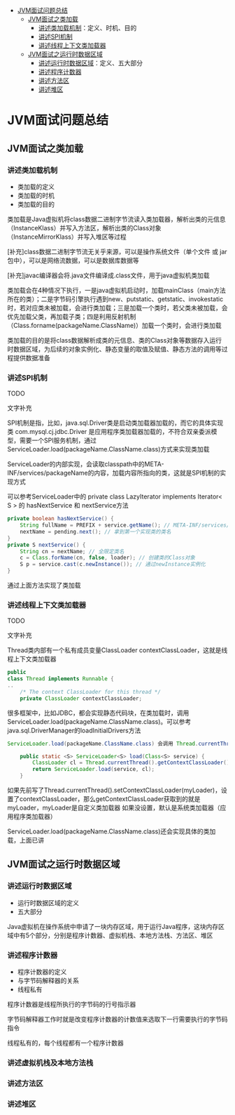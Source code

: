 - [JVM面试问题总结](#JVM面试问题总结)
  - [JVM面试之类加载](#JVM面试之类加载)
    - [讲述类加载机制](#讲述类加载机制)：定义、时机、目的
    - [讲述SPI机制](#讲述SPI机制)
    - [讲述线程上下文类加载器](#讲述线程上下文类加载器)
  - [JVM面试之运行时数据区域](#JVM面试之运行时数据区域)
    - [讲述运行时数据区域](#讲述运行时数据区域)：定义、五大部分
    - [讲述程序计数器](#讲述程序计数器)
    - [讲述方法区](#讲述方法区)
    - [讲述堆区](#讲述堆区)

# JVM面试问题总结

## JVM面试之类加载

### 讲述类加载机制

- 类加载的定义
- 类加载的时机
- 类加载的目的

类加载是Java虚拟机将class数据二进制字节流读入类加载器，解析出类的元信息（InstanceKlass）并写入方法区，解析出类的Class对象（InstanceMirrorKlass）并写入堆区等过程

[补充]class数据二进制字节流无关乎来源，可以是操作系统文件（单个文件 或 jar包中），可以是网络流数据，可以是数据库数据等

[补充]javac编译器会将.java文件编译成.class文件，用于java虚拟机类加载

类加载会在4种情况下执行，一是java虚拟机启动时，加载mainClass（main方法所在的类）；二是字节码引擎执行遇到new、putstatic、getstatic、invokestatic时，若对应类未被加载，会进行类加载；三是加载一个类时，若父类未被加载，会优先加载父类，再加载子类；四是利用反射机制（Class.forname(packageName.ClassName)）加载一个类时，会进行类加载

类加载的目的是将class数据解析成类的元信息、类的Class对象等数据存入运行时数据区域，为后续的对象实例化、静态变量的取值及赋值、静态方法的调用等过程提供数据准备

### 讲述SPI机制

TODO

文字补充

SPI机制是指，比如，java.sql.Driver类是启动类加载器加载的，而它的具体实现类 com.mysql.cj.jdbc.Driver 是应用程序类加载器加载的，不符合双亲委派模型，需要一个SPI服务机制，通过ServiceLoader.load(packageName.ClassName.class)方式来实现类加载

ServiceLoader的内部实现，会读取classpath中的META-INF/services/packageName的内容，加载内容所指向的类，这就是SPI机制的实现方式

可以参考ServiceLoader中的 private class LazyIterator implements Iterator< S > 的 hasNextService 和 nextService方法

```java
private boolean hasNextService() {
    String fullName = PREFIX + service.getName(); // META-INF/services/ 加上接口的全限定类名，就是文件服务类的文件
    nextName = pending.next(); // 拿到第一个实现类的类名
}
private S nextService() {
    String cn = nextName; // 全限定类名
    c = Class.forName(cn, false, loader); // 创建类的Class对象
    S p = service.cast(c.newInstance()); // 通过newInstance实例化
}
```

通过上面方法实现了类加载

### 讲述线程上下文类加载器

TODO

文字补充

Thread类内部有一个私有成员变量ClassLoader contextClassLoader，这就是线程上下文类加载器

```java
public
class Thread implements Runnable {
..
    /* The context ClassLoader for this thread */
    private ClassLoader contextClassLoader;
```

很多框架中，比如JDBC，都会实现静态代码块，在类加载时，调用ServiceLoader.load(packageName.ClassName.class)。可以参考java.sql.DriverManager的loadInitialDrivers方法

```java
ServiceLoader.load(packageName.ClassName.class) 会调用 Thread.currentThread().getContextClassLoader() 来获取 contextClassLoader 这个类加载器，用于后续类加载

    public static <S> ServiceLoader<S> load(Class<S> service) {
        ClassLoader cl = Thread.currentThread().getContextClassLoader();
        return ServiceLoader.load(service, cl);
    }
```

如果先前写了Thread.currentThread().setContextClassLoader(myLoader)，设置了contextClassLoader，那么getContextClassLoader获取到的就是myLoader，myLoader是自定义类加载器
如果没设置，默认是系统类加载器（应用程序类加载器）

ServiceLoader.load(packageName.ClassName.class)还会实现具体的类加载，上面已讲

## JVM面试之运行时数据区域

### 讲述运行时数据区域

- 运行时数据区域的定义
- 五大部分

Java虚拟机在操作系统中申请了一块内存区域，用于运行Java程序，这块内存区域中有5个部分，分别是程序计数器、虚拟机栈、本地方法栈、方法区、堆区

### 讲述程序计数器

- 程序计数器的定义
- 与字节码解释器的关系
- 线程私有

程序计数器是线程所执行的字节码的行号指示器

字节码解释器工作时就是改变程序计数器的计数值来选取下一行需要执行的字节码指令

线程私有的，每个线程都有一个程序计数器

### 讲述虚拟机栈及本地方法栈

### 讲述方法区

### 讲述堆区
